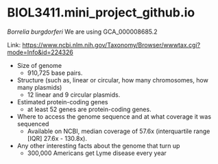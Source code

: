 # BIOL3411.mini_project_github.io
*Borrelia burgdorferi*
We are using GCA_000008685.2

Link: https://www.ncbi.nlm.nih.gov/Taxonomy/Browser/wwwtax.cgi?mode=Info&id=224326
- Size of genome
   - 910,725 base pairs.
- Structure (such as, linear or circular, how many chromosomes, how many plasmids)
   - 12 linear and 9 circular plasmids.
- Estimated protein-coding genes
   - at least 52 genes are protein-coding genes.
- Where to access the genome sequence and at what coverage it was sequenced
  - Available on NCBI, median coverage of 57.6x (interquartile range [IQR] 27.6x - 130.8x).
- Any other interesting facts about the genome that turn up
   - 300,000 Americans get Lyme disease every year
